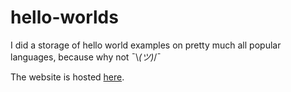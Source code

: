 # hello-worlds

I did a storage of hello world examples on pretty much all popular languages, because why not ¯\\_(ツ)_/¯

The website is hosted [here](https://helloworlds.on.fleek.co).
